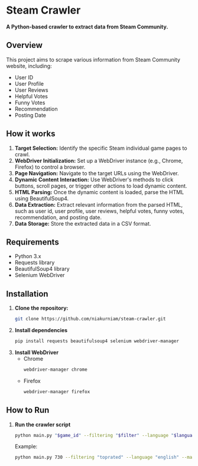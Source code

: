 # Steam Crawler

**A Python-based crawler to extract data from Steam Community.**

## Overview
This project aims to scrape various information from Steam Community website, including:

* User ID
* User Profile
* User Reviews
* Helpful Votes
* Funny Votes
* Recommendation
* Posting Date

## How it works
1. **Target Selection:** Identify the specific Steam individual game pages to crawl.
2. **WebDriver Initialization:** Set up a WebDriver instance (e.g., Chrome, Firefox) to control a browser.
3. **Page Navigation:** Navigate to the target URLs using the WebDriver.
4. **Dynamic Content Interaction:** Use WebDriver's methods to click buttons, scroll pages, or trigger other actions to load dynamic content.
5. **HTML Parsing:** Once the dynamic content is loaded, parse the HTML using BeautifulSoup4.
6. **Data Extraction:** Extract relevant information from the parsed HTML, such as user id, user profile, user reviews, helpful votes, funny votes, recommendation, and posting date.
7. **Data Storage:** Store the extracted data in a CSV format.

## Requirements
* Python 3.x
* Requests library
* BeautifulSoup4 library
* Selenium WebDriver

## Installation
1. **Clone the repository:**
   ```bash
   git clone https://github.com/niakurniam/steam-crawler.git
2. **Install dependencies**
   ```bash
   pip install requests beautifulsoup4 selenium webdriver-manager
3. **Install WebDriver**
   * Chrome
     ```bash
     webdriver-manager chrome
   * Firefox
     ```bash
     webdriver-manager firefox

## How to Run
1. **Run the crawler script**
   ```bash
   python main.py "$game_id" --filtering "$filter" --language "$language" --max_reviews "$max_reviews"
   ```
   Example:
   ```bash
   python main.py 730 --filtering "toprated" --language "english" --max_reviews 2000
   
